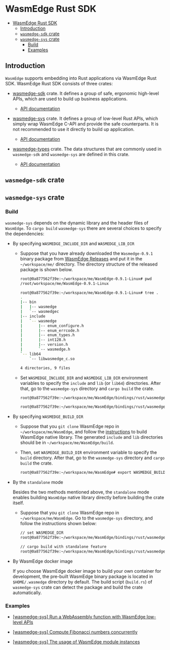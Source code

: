 
# WasmEdge Rust SDK

<!-- @import "[TOC]" {cmd="toc" depthFrom=1 depthTo=6 orderedList=false} -->

<!-- code_chunk_output -->

- [WasmEdge Rust SDK](#wasmedge-rust-sdk)
  - [Introduction](#introduction)
  - [`wasmedge-sdk` crate](#wasmedge-sdk-crate)
  - [`wasmedge-sys` crate](#wasmedge-sys-crate)
    - [Build](#build)
    - [Examples](#examples)

<!-- /code_chunk_output -->

## Introduction

`WasmEdge` supports embedding into Rust applications via WasmEdge Rust SDK. WasmEdge Rust SDK consists of three crates:

- [wasmedge-sdk](https://crates.io/crates/wasmedge-sdk) crate. It defines a group of safe, ergonomic high-level APIs, which are used to build up business applications.
  - [API documentation](https://wasmedge.github.io/WasmEdge/wasmedge_sdk/)

- [wasmedge-sys](https://crates.io/crates/wasmedge-sys) crate. It defines a group of low-level Rust APIs, which simply wrap WasmEdge C-API and provide the safe counterparts. It is not recommended to use it directly to build up application.
  - [API documentation](https://wasmedge.github.io/WasmEdge/wasmedge_sys/)

- [wasmedge-types](https://crates.io/crates/wasmedge-types) crate. The data structures that are commonly used in `wasmedge-sdk` and `wasmedge-sys` are defined in this crate.
  - [API documentation](https://wasmedge.github.io/WasmEdge/wasmedge_types/)

## `wasmedge-sdk` crate

## `wasmedge-sys` crate

### Build

`wasmedge-sys` depends on the dynamic library and the header files of `WasmEdge`. To `cargo build` `wasmedge-sys` there are several choices to specify the dependencies:

- By specifying `WASMEDGE_INCLUDE_DIR` and `WASMEDGE_LIB_DIR`

  - Suppose that you have already downloaded the `Wasmedge-0.9.1` binary package from [WasmEdge Releases](https://github.com/WasmEdge/WasmEdge/releases) and put it in the `~/workspace/me/` directory. The directory structure of the released package is shown below.

    ```bash
    root@0a877562f39e:~/workspace/me/WasmEdge-0.9.1-Linux# pwd
    /root/workspace/me/WasmEdge-0.9.1-Linux

    root@0a877562f39e:~/workspace/me/WasmEdge-0.9.1-Linux# tree .
    .
    |-- bin
    |   |-- wasmedge
    |   `-- wasmedgec
    |-- include
    |   `-- wasmedge
    |       |-- enum_configure.h
    |       |-- enum_errcode.h
    |       |-- enum_types.h
    |       |-- int128.h
    |       |-- version.h
    |       `-- wasmedge.h
    `-- lib64
        `-- libwasmedge_c.so

    4 directories, 9 files
    ```

  - Set `WASMEDGE_INCLUDE_DIR` and `WASMEDGE_LIB_DIR` environment variables to specify the `include` and `lib` (or `lib64`) directories. After that, go to the `wasmedge-sys` directory and `cargo build` the crate.

    ```bash
    root@0a877562f39e:~/workspace/me/WasmEdge/bindings/rust/wasmedge-sys# export WASMEDGE_INCLUDE_DIR=/root/workspace/me/WasmEdge-0.9.1-Linux/include/wasmedge
    
    root@0a877562f39e:~/workspace/me/WasmEdge/bindings/rust/wasmedge-sys# export WASMEDGE_LIB_DIR=/root/workspace/me/WasmEdge-0.9.1-Linux/lib64
    ```

- By specifying `WASMEDGE_BUILD_DIR`

  - Suppose that you `git clone` WasmEdge repo in `~/workspace/me/WasmEdge`, and follow the [instructions](https://wasmedge.org/book/en/extend/build.html) to build WasmEdge native library. The generated `include` and `lib` directories should be in `~/workspace/me/WasmEdge/build`.

  - Then, set `WASMEDGE_BUILD_DIR` environment variable to specify the `build` directory. After that, go to the `wasmedge-sys` directory and `cargo build` the crate.

    ```bash
    root@0a877562f39e:~/workspace/me/WasmEdge# export WASMEDGE_BUILD_DIR=/root/workspace/me/WasmEdge/build
    ```

- By the `standalone` mode

  Besides the two methods mentioned above, the `standalone` mode enables building `WasmEdge` native library directly before building the crate itself.

  - Suppose that you `git clone` WasmEdge repo in `~/workspace/me/WasmEdge`. Go to the `wasmedge-sys` directory, and follow the instructions shown below:

    ```bash
    // set WASMEDGE_DIR
    root@0a877562f39e:~/workspace/me/WasmEdge/bindings/rust/wasmedge-sys# export WASMEDGE_DIR=/root/workspace/me/WasmEdge

    // cargo build with standalone feature
    root@0a877562f39e:~/workspace/me/WasmEdge/bindings/rust/wasmedge-sys# cargo build --features standalone
    ```

- By WasmEdge docker image

  If you choose WasmEdge docker image to build your own container for development, the pre-built WasmEdge binary package is located in `$HOME/.wasmedge` directory by default. The build script (`build.rs`) of `wasmedge-sys` crate can detect the package and build the crate automatically.

### Examples

- [[wasmedge-sys] Run a WebAssembly function with WasmEdge low-level APIs](rust/sys_run_host_func.md)

- [[wasmedge-sys] Compute Fibonacci numbers concurrently](rust/concurrent_fib.md)

- [[wasmedge-sys] The usage of WasmEdge module instances](rust/how_to_use_module_instance.md)

